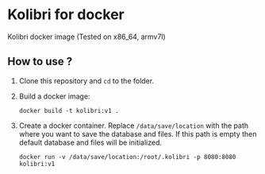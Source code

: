 # Kolibri for docker
Kolibri docker image (Tested on x86_64, armv7l)
## How to use ?

1. Clone this repository and `cd` to the folder.
2. Build a docker image:

	```
 	docker build -t kolibri:v1 .
 	```
 
 3. Create a docker container. Replace `/data/save/location` with the path where you want to save the database and files. If this path is empty then default database and files will be initialized.

 	```
 	docker run -v /data/save/location:/root/.kolibri -p 8080:8080 kolibri:v1
 	```
